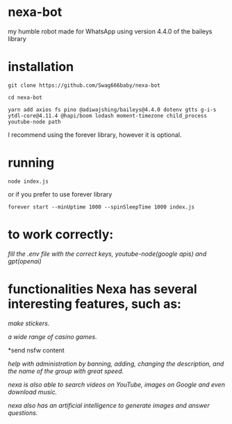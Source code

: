 # nexa-bot
my humble robot made for WhatsApp using version 4.4.0 of the baileys library 

# installation 
```
git clone https://github.com/Swag666baby/nexa-bot
```
```
cd nexa-bot
```
```
yarn add axios fs pino @adiwajshing/baileys@4.4.0 dotenv gtts g-i-s ytdl-core@4.11.4 @hapi/boom lodash moment-timezone child_process youtube-node path
```
I recommend using the forever library, however it is optional. 

# running 
```
node index.js
```
or if you prefer to use forever library 
```
forever start --minUptime 1000 --spinSleepTime 1000 index.js
```

# to work correctly: 
*fill the .env file with the correct keys, youtube-node(google apis) and gpt(openai)*

# functionalities Nexa has several interesting features, such as: 
*make stickers.*

*a wide range of casino games.*

*send nsfw content 

*help with administration by banning, adding, changing the description, and the name of the group with great speed.*

*nexa is also able to search videos on YouTube, images on Google and even download music.*

*nexa also has an artificial intelligence to generate images and answer questions.*
